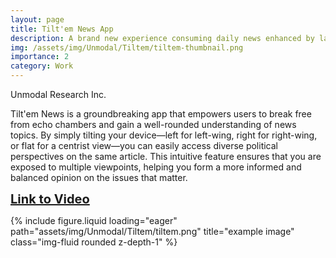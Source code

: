 ```yaml
---
layout: page
title: Tilt'em News App
description: A brand new experience consuming daily news enhanced by large language models
img: /assets/img/Unmodal/Tiltem/tiltem-thumbnail.png
importance: 2
category: Work
---
```


Unmodal Research Inc.

Tilt'em News is a groundbreaking app that empowers users to break free from echo chambers and gain a well-rounded understanding of news topics. By simply tilting your device—left for left-wing, right for right-wing, or flat for a centrist view—you can easily access diverse political perspectives on the same article. This intuitive feature ensures that you are exposed to multiple viewpoints, helping you form a more informed and balanced opinion on the issues that matter.

<a href="https://www.youtube.com/playlist?list=PLQj3Su353trwYVG-8IaqRaT-ilFBj5IfM" target="_blank" style="font-size: 20px; font-weight: bold;">Link to Video</a>

<div class="row">
    <div class="col-sm mt-3 mt-md-0">
        {% include figure.liquid loading="eager" path="assets/img/Unmodal/Tiltem/tiltem.png" title="example image" class="img-fluid rounded z-depth-1" %}
    </div>
</div>
<div class="caption">
</div>